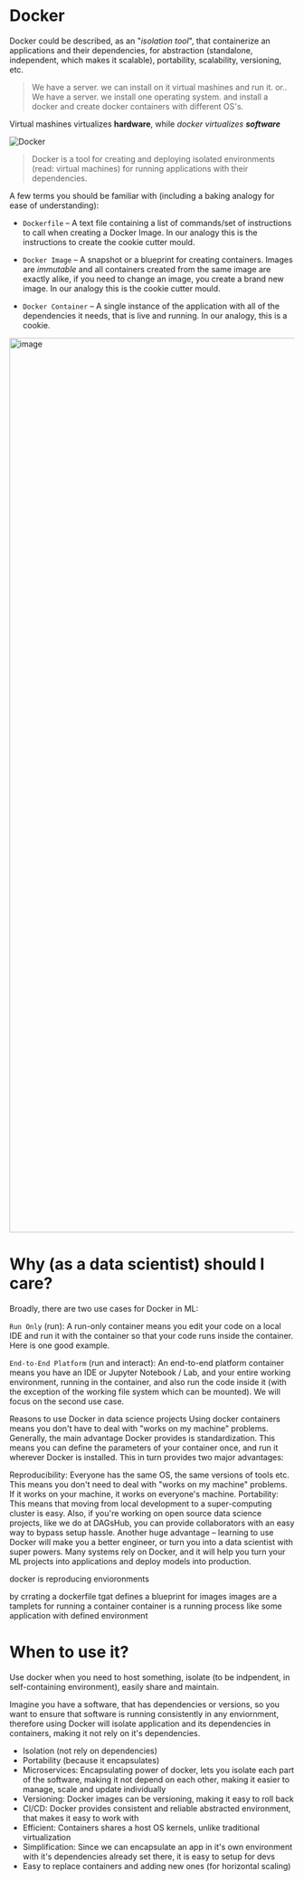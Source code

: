 # Docker
Docker could be described, as an "_isolation tool_", that containerize an applications and their dependencies, for abstraction (standalone, independent, which makes it scalable), portability, scalability, versioning, etc.

> We have a server. we can install on it virtual mashines and run it. or..  
> We have a server. we install one operating system. and install a docker and create docker containers with different OS's.

Virtual mashines virtualizes **hardware**, while _docker virtualizes **software**_


![Docker](https://user-images.githubusercontent.com/63263301/227731841-7464eb9d-8de2-4159-8e98-0eebe5ba202c.png)


> Docker is a tool for creating and deploying isolated environments (read: virtual machines) for running applications with their dependencies.

A few terms you should be familiar with (including a baking analogy for ease of understanding):

- `Dockerfile` – A text file containing a list of commands/set of instructions to call when creating a Docker Image. In our analogy this is the instructions to create the cookie cutter mould.

- `Docker Image` – A snapshot or a blueprint for creating containers. Images are _immutable_ and all containers created from the same image are exactly alike, if you need to change an image, you create a brand new image. In our analogy this is the cookie cutter mould.

- `Docker Container` – A single instance of the application with all of the dependencies it needs, that is live and running. In our analogy, this is a cookie.



<img width="1582" alt="image" src="https://github.com/KidPudel/backend-notes/assets/63263301/e9dafbd2-4b52-42b2-b53e-c8c57b5d53f8">


# Why (as a data scientist) should I care?
Broadly, there are two use cases for Docker in ML:

`Run Only` (run): A run-only container means you edit your code on a local IDE and run it with the container so that your code runs inside the container. Here is one good example.  

`End-to-End Platform` (run and interact): An end-to-end platform container means you have an IDE or Jupyter Notebook / Lab, and your entire working environment, running in the container, and also run the code inside it (with the exception of the working file system which can be mounted).
We will focus on the second use case.

Reasons to use Docker in data science projects
Using docker containers means you don't have to deal with "works on my machine" problems.
Generally, the main advantage Docker provides is standardization. This means you can define the parameters of your container once, and run it wherever Docker is installed. This in turn provides two major advantages:

Reproducibility: Everyone has the same OS, the same versions of tools etc. This means you don't need to deal with "works on my machine" problems. If it works on your machine, it works on everyone's machine.
Portability: This means that moving from local development to a super-computing cluster is easy. Also, if you're working on open source data science projects, like we do at DAGsHub, you can provide collaborators with an easy way to bypass setup hassle.
Another huge advantage – learning to use Docker will make you a better engineer, or turn you into a data scientist with super powers. Many systems rely on Docker, and it will help you turn your ML projects into applications and deploy models into production.


docker is reproducing envioronments

by crrating a dockerfile tgat defines a blueprint for images
images are a tamplets for running a container
container is a running process like some application with defined environment 


# When to use it?
Use docker when you need to host something, isolate (to be indpendent, in self-containing environment), easily share and maintain.

Imagine you have a software, that has dependencies or versions, so you want to ensure that software is running consistently in any enviornment, therefore using Docker will isolate application and its dependencies in containers, making it not rely on it's dependencies.
- Isolation (not rely on dependencies)
- Portability (because it encapsulates)
- Microservices: Encapsulating power of docker, lets you isolate each part of the software, making it not depend on each other, making it easier to manage, scale and update individually
- Versioning: Docker images can be versioning, making it easy to roll back
- CI/CD: Docker provides consistent and reliable abstracted environment, that makes it easy to work with
- Efficient: Containers shares a host OS kernels, unlike traditional virtualization
- Simplification: Since we can encapsulate an app in it's own environment with it's dependencies already set there, it is easy to setup for devs
- Easy to replace containers and adding new ones (for horizontal scaling)

